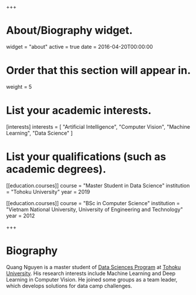 +++
# About/Biography widget.
widget = "about"
active = true
date = 2016-04-20T00:00:00

# Order that this section will appear in.
weight = 5

# List your academic interests.
[interests]
  interests = [
    "Artificial Intelligence",
    "Computer Vision",
    "Machine Learning",
    "Data Science"
  ]

# List your qualifications (such as academic degrees).
[[education.courses]]
  course = "Master Student in Data Science"
  institution = "Tohoku University"
  year = 2019

[[education.courses]]
  course = "BSc in Computer Science"
  institution = "Vietnam National University, University of Engineering and Technology"
  year = 2012
 
+++

# Biography

Quang Nguyen is a master student of [Data Sciences Program](http://gp-ds.tohoku.ac.jp/curriculum/class_list_en.html) at [Tohoku University](http://www.tohoku.ac.jp/en/about/index.html). His research interests include Machine Learning and Deep Learning in Computer Vision. He joined some groups as a team leader, which develops solutions for data camp challenges.
